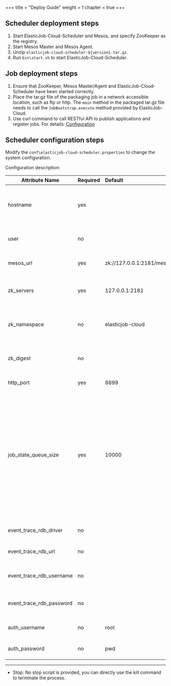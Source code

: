 +++
title = "Deploy Guide"
weight = 1
chapter = true
+++

## Scheduler deployment steps

1. Start ElasticJob-Cloud-Scheduler and Mesos, and specify ZooKeeper as the registry.
2. Start Mesos Master and Mesos Agent.
3. Unzip `elasticjob-cloud-scheduler-${version}.tar.gz`.
4. Run `bin\start.sh` to start ElasticJob-Cloud-Scheduler.

## Job deployment steps

1. Ensure that ZooKeeper, Mesos Master/Agent and ElasticJob-Cloud-Scheduler have been started correctly.
2. Place the tar.gz file of the packaging job in a network accessible location, such as ftp or http. The `main` method in the packaged tar.gz file needs to call the `JobBootstrap.execute` method provided by ElasticJob-Cloud.
3. Use curl command to call RESTful API to publish applications and register jobs. For details: [Configuration](/en/user-manual/elasticjob-cloud/configuration)

## Scheduler configuration steps

Modify the `conf\elasticjob-cloud-scheduler.properties` to change the system configuration.

Configuration description:

| Attribute Name           | Required | Default                  | Description                                                                                 |
| ------------------------ |:-------  |:------------------------- |:------------------------------------------------------------------------------------------ |
| hostname                 | yes      |                           | The real IP or hostname of the server, cannot be 127.0.0.1 or localhost                    |
| user                     | no       |                           | User name used by Mesos framework                                                          |
| mesos_url                | yes      | zk://127.0.0.1:2181/mesos | Zookeeper url used by Mesos                                                                |
| zk_servers               | yes      | 127.0.0.1:2181            | Zookeeper address used by ElasticJob-Cloud                                                 |
| zk_namespace             | no       | elasticjob-cloud          | Zookeeper namespace used by ElasticJob-Cloud                                               |
| zk_digest                | no       |                           | Zookeeper digest used by ElasticJob-Cloud                                                  |
| http_port                | yes      | 8899                      | Port used by RESTful API                                                                   |
| job_state_queue_size     | yes      | 10000                     | The maximum value of the accumulation job, the accumulation job exceeding this threshold will be discarded. Too large value may cause ZooKeeper to become unresponsive, and should be adjusted according to the actual measurement |
| event_trace_rdb_driver   | no       |                           | Driver of Job event tracking database                                                      |
| event_trace_rdb_url      | no       |                           | Url of Job event tracking database                                                         |
| event_trace_rdb_username | no       |                           | Username of Job event tracking database                                                    |
| event_trace_rdb_password | no       |                           | Password of Job event tracking database                                                     |
| auth_username            | no       | root                      | API authentication username                                                                |
| auth_password            | no       | pwd                       | API authentication password                                                                |

***

* Stop: No stop script is provided, you can directly use the kill command to terminate the process.
